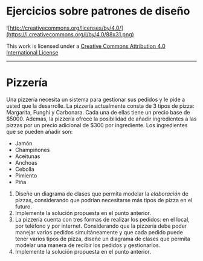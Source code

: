 # Ejercicios sobre patrones de diseño

![http://creativecommons.org/licenses/by/4.0/](https://i.creativecommons.org/l/by/4.0/88x31.png)

This work is licensed under a
[Creative Commons Attribution 4.0 International License](http://creativecommons.org/licenses/by/4.0/)

---

# Pizzería

Una pizzería necesita un sistema para gestionar sus pedidos y le pide a usted que la desarrolle.
La pizzería actualmente consta de 3 tipos de pizza: Margarita, Funghi y Carbonara. Cada una de ellas
tiene un precio base de $5000. Además, la pizzería ofrece la posibilidad de añadir ingredientes a 
las pizzas por un precio adicional de $300 por ingrediente. 
Los ingredientes que se pueden añadir son:

- Jamón
- Champiñones
- Aceitunas
- Anchoas
- Cebolla
- Pimiento
- Piña

1. Diseñe un diagrama de clases que permita modelar la _elaboración_ de pizzas, considerando que 
podrían necesitarse más tipos de pizza en el futuro.
2. Implemente la solución propuesta en el punto anterior.
3. La pizzería cuenta con tres formas de realizar los pedidos: en el local, por teléfono y por 
internet. Considerando que la pizzería debe poder manejar varios pedidos simultáneamente y que
cada pedido puede tener varios tipos de pizza, diseñe un diagrama de clases que permita modelar
una manera de recibir los pedidos y gestionarlos.
4. Implemente la solución propuesta en el punto anterior.
